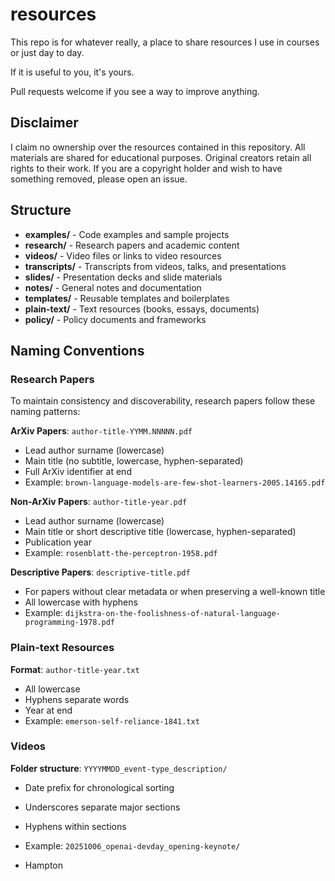 # resources

This repo is for whatever really, a place to share resources I use in courses or just day to day.

If it is useful to you, it's yours.

Pull requests welcome if you see a way to improve anything.

## Disclaimer

I claim no ownership over the resources contained in this repository. All materials are shared for educational purposes. Original creators retain all rights to their work. If you are a copyright holder and wish to have something removed, please open an issue.

## Structure

- **examples/** - Code examples and sample projects
- **research/** - Research papers and academic content
- **videos/** - Video files or links to video resources
- **transcripts/** - Transcripts from videos, talks, and presentations
- **slides/** - Presentation decks and slide materials
- **notes/** - General notes and documentation
- **templates/** - Reusable templates and boilerplates
- **plain-text/** - Text resources (books, essays, documents)
- **policy/** - Policy documents and frameworks

## Naming Conventions

### Research Papers

To maintain consistency and discoverability, research papers follow these naming patterns:

**ArXiv Papers**: `author-title-YYMM.NNNNN.pdf`
- Lead author surname (lowercase)
- Main title (no subtitle, lowercase, hyphen-separated)
- Full ArXiv identifier at end
- Example: `brown-language-models-are-few-shot-learners-2005.14165.pdf`

**Non-ArXiv Papers**: `author-title-year.pdf`
- Lead author surname (lowercase)
- Main title or short descriptive title (lowercase, hyphen-separated)
- Publication year
- Example: `rosenblatt-the-perceptron-1958.pdf`

**Descriptive Papers**: `descriptive-title.pdf`
- For papers without clear metadata or when preserving a well-known title
- All lowercase with hyphens
- Example: `dijkstra-on-the-foolishness-of-natural-language-programming-1978.pdf`

### Plain-text Resources

**Format**: `author-title-year.txt`
- All lowercase
- Hyphens separate words
- Year at end
- Example: `emerson-self-reliance-1841.txt`

### Videos

**Folder structure**: `YYYYMMDD_event-type_description/`
- Date prefix for chronological sorting
- Underscores separate major sections
- Hyphens within sections
- Example: `20251006_openai-devday_opening-keynote/`

- Hampton
